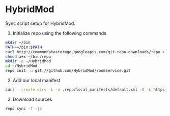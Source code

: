 HybridMod
================

Sync script setup for HybridMod.

1. Initialize repo using the following commands

```bash
mkdir ~/bin
PATH=~/bin:$PATH
curl http://commondatastorage.googleapis.com/git-repo-downloads/repo > ~/bin/repo
chmod a+x ~/bin/repo
mkdir -p ~/HybridMod
cd ~/HybridMod
repo init -u git://github.com/HybridMod/roomservice.git
```

2. Add our local manifest

```bash
curl --create-dirs -L -o .repo/local_manifests/default.xml -O -L https://raw.githubusercontent.com/HybridMod/roomservice/master/manifest.xml
```

3. Download sources
```bash
repo sync -f -j5
```
